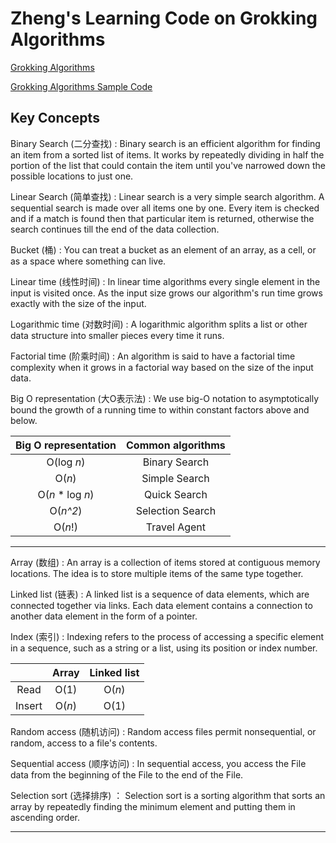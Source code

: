 # Zheng's Learning Code on Grokking Algorithms
[Grokking Algorithms](https://www.manning.com/books/grokking-algorithms)

[Grokking Algorithms Sample Code](https://github.com/egonschiele/grokking_algorithms)

## Key Concepts
Binary Search (二分查找)
: Binary search is an efficient algorithm for finding an item from a sorted list of items. It works by repeatedly dividing in half the portion of the list that could contain the item until you've narrowed down the possible locations to just one.

Linear Search (简单查找)
: Linear search is a very simple search algorithm. A sequential search is made over all items one by one. Every item is checked and if a match is found then that particular item is returned, otherwise the search continues till the end of the data collection.

Bucket (桶)
: You can treat a bucket as an element of an array, as a cell, or as a space where something can live.

Linear time (线性时间)
: In linear time algorithms every single element in the input is visited once. As the input size grows our algorithm's run time grows exactly with the size of the input.

Logarithmic time (对数时间)
: A logarithmic algorithm splits a list or other data structure into smaller pieces every time it runs.

Factorial time (阶乘时间)
: An algorithm is said to have a factorial time complexity when it grows in a factorial way based on the size of the input data.

Big O representation (大O表示法)
: We use big-O notation to asymptotically bound the growth of a running time to within constant factors above and below.

| Big O representation | Common algorithms |
|:---:|:---:|
| O(log *n*) | Binary Search |
| O(*n*) | Simple Search |
| O(*n* * log *n*) | Quick Search |
| O(*n^2*) | Selection Search |
| O(*n*!) | Travel Agent |

---
Array (数组)
: An array is a collection of items stored at contiguous memory locations. The idea is to store multiple items of the same type together.

Linked list (链表)
: A linked list is a sequence of data elements, which are connected together via links. Each data element contains a connection to another data element in the form of a pointer.

Index (索引)
: Indexing refers to the process of accessing a specific element in a sequence, such as a string or a list, using its position or index number.

| | Array | Linked list |
|:---:|:---:|:---:|
| Read | O(1) | O(*n*) |
| Insert | O(*n*) | O(1) |

Random access (随机访问)
: Random access files permit nonsequential, or random, access to a file's contents. 

Sequential access (顺序访问)
: In sequential access, you access the File data from the beginning of the File to the end of the File.

Selection sort (选择排序)
： Selection sort is a sorting algorithm that sorts an array by repeatedly finding the minimum element and putting them in ascending order. 

---
